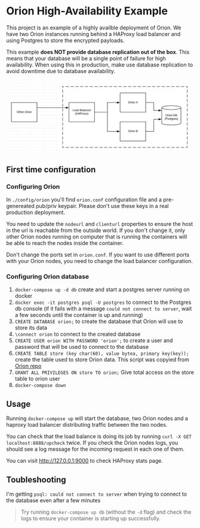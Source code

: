 # Orion High-Availability Example

This project is an example of a highly availble deployment of Orion. We have two Orion instances running behind a HAProxy load balancer and using Postgres to store the encrypted payloads.

This example **does NOT provide database replication out of the box**. This means that your database will be a single point of failure for high availability. When using this in production, make use database replication to avoid downtime due to database availability.

![Diagram](https://github.com/lucassaldanha/orion-ha-example/blob/master/diagram.png)

## First time configuration

### Configuring Orion

In `./config/orion` you'll find `orion.conf` configuration file and a pre-genereated pub/priv keypair. Please don't use these keys in a real production deployment.

You need to update the `nodeurl` and `clienturl` properties to ensure the host in the url is reachable from the outside world. If you don't change it, only other Orion nodes running on computer that is running the containers will be able to reach the nodes inside the container.

Don't change the ports set in `orion.conf`. If you want to use different ports with your Orion nodes, you need to change the load balancer configuration.

### Configuring Orion database

1. `docker-compose up -d db` create and start a postgres server running on docker
1. `docker exec -it postgres psql -U postgres` to connect to the Postgres db console (if it fails with a message `could not connect to server`, wait a few seconds until the container is up and running)
1. `CREATE DATABASE orion;` to create the database that Orion will use to store its data
1. `\connect orion` to connect to the created database
1. `CREATE USER orion WITH PASSWORD 'orion';` to create a user and password that will be used to connect to the database
1. `CREATE TABLE store (key char(60), value bytea, primary key(key));` create the table used to store Orion data. This script was copyied from [Orion repo](https://github.com/PegaSysEng/orion/blob/master/database/postgres_ddl.sql)
1. `GRANT ALL PRIVILEGES ON store TO orion;` Give total access on the store table to orion user
1. `docker-compose down`

## Usage

Running `docker-compose up` will start the database, two Orion nodes and a haproxy load balancer distributing traffic between the two nodes.

You can check that the load balance is doing its job by running `curl -X GET localhost:8888/upcheck` twice. If you check the Orion nodes logs, you should see a log message for the incoming request in each one of them.

You can visit http://127.0.0.1:9000 to check HAProxy stats page.

## Toubleshooting

I'm getting `psql: could not connect to server` when trying to connect to the database even after a few minutes

> Try running `docker-compose up db` (without the `-d` flag) and check the logs to ensure your container is starting up successfully.